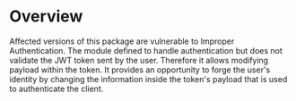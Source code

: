 # Overview

Affected versions of this package are vulnerable to Improper Authentication. The module defined to handle authentication but does not validate the JWT token sent by the user. Therefore it allows modifying payload within the token. It provides an opportunity to forge the user's identity by changing the information inside the token's payload that is used to authenticate the client.
